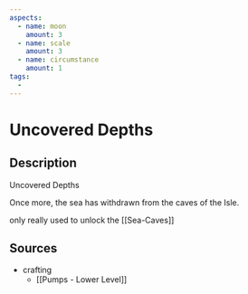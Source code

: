 ```yaml
---
aspects: 
  - name: moon
    amount: 3
  - name: scale
    amount: 3
  - name: circumstance
    amount: 1
tags:
  - 
---
```


# Uncovered Depths

## Description
Uncovered Depths

Once more, the sea has withdrawn from the caves of the Isle.

only really used to unlock the [[Sea-Caves]]
## Sources
- crafting 
	- [[Pumps - Lower Level]]